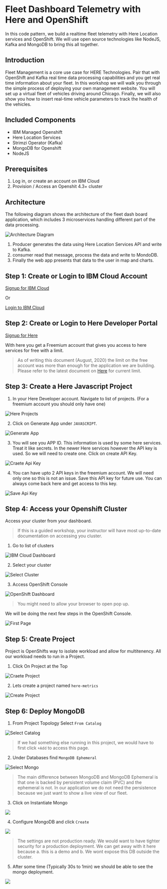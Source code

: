 # Fleet Dashboard Telemetry with Here and OpenShift

In this code pattern, we build a realtime fleet telemetry with Here Location services and OpenShift. We will use open source technologies like NodeJS, Kafka and MongoDB to bring this all together.

## Introduction

Fleet Management is a core use case for HERE Technologies. Pair that with OpenShift and Kafka real time data processing capabilities and you get real time information about your fleet. In this workshop we will walk you through the simple process of deploying your own management website. You will set up a virtual fleet of vehicles driving around Chicago. Finally, we will also show you how to insert real-time vehicle parameters to track the health of the vehicles.

## Included Components

* IBM Managed Openshift
* Here Location Services
* Strimzi Operator (Kafka)
* MongoDB for Openshift
* NodeJS

## Prerequisites

1. Log in, or create an account on IBM Cloud
2. Provision / Access an Openshit 4.3+ cluster

## Architecture

The following diagram shows the architecture of the fleet dash board application, which includes 3 microservices handling different part of the data processing. 

![Architecture Diagram](../readme-images/arch-diagram.png)

1. Producer generates the data using Here Location Services API and write to Kafka. 
2. consumer read that message, process the data and write to MondoDB. 
3. Finally the web app presents that data to the user in map and charts.

## Step 1: Create or Login to IBM Cloud Account

[Signup for IBM Cloud](https://cloud.ibm.com/registration)

Or

[Login to IBM Cloud](https://cloud.ibm.com/login)

## Step 2: Create or Login to Here Developer Portal

[Signup for Here](https://developer.here.com/sign-up)

With here you get a Freemium account that gives you access to here services for free with a limit. 

> As of writing this document (August, 2020) the limit on the free account was more than enough for the application we are building. Please refer to the latest document on [Here](developer.here.com) for current limit.

## Step 3: Create a Here Javascript Project

1. In your Here Developer account. Navigate to list of projects. (For a freemium account you should only have one)

![Here Projects](../readme-images/here-projects.png)

2. Click on Generate App under `JAVASCRIPT`.

![Generate App](../readme-images/here-create-js-app.png)

3. You will see you APP ID. This information is used by some here services. Treat it like secrets. In the newer Here services however the API key is used. So we will need to create one. Click on create API Key.

![Craete Api Key](../readme-images/here-create-api-key.png)

4. You can have upto 2 API keys in the freemium account. We will need only one so this is not an issue. Save this API key for future use. You can always come back here and get access to this key.

![Save Api Key](../readme-images/here-save-api-key.png)

## Step 4: Access your Openshift Cluster

Access your cluster from your dashboard. 

> If this is a guided workshop, your instructor will have most up-to-date documentation on accessing you cluster. 

1. Go to list of clusters

![IBM Cloud Dashboard](../readme-images/ibmcloud-dashboard.png)

2. Select your cluster

![Select Cluster](../readme-images/ibmcloud-select-cluster.png)

3. Access OpenShift Console

![OpenShift Dashboard](../readme-images/ibmcloud-openshift-dashboard.png)

> You might need to allow your browser to open pop up.

We will be doing the next few steps in the OpenShift Console.

![First Page](../readme-images/first-page.png)

## Step 5: Create Project

Project is OpenShifts way to isolate workload and allow for multitenency. All our workload needs to run in a Project.

1. Click On Project at the Top

![Craete Project](../readme-images/create-project.png)

2. Lets create a project named `here-metrics`

![Create Project](../readme-images/create-project-modal.png)

## Step 6: Deploy MongoDB

1. From Project Topology Select `From Catalog`

![Select Catalog](../readme-images/select-catalog.png)

> If we had something else running in this project, we would have to first click `+Add` to access this page.

2. Under Databases find `MongoDB Ephemeral`

![Select Mongo](../readme-images/select-mongo-ephemeral.png)

> The main difference between MongoDB and MongoDB Ephemeral is that one is backed by persistent volume claim (PVC) and the ephemeral is not. In our application we do not need the persistence because we just want to show a live view of our fleet.

3. Click on Instantiate Mongo

![](../readme-images/instantiate-mongo.png)

4. Configure MongoDB and click `Create`

![](../readme-images/mongo-config.png)

> The settings are not production ready. We would want to have tighter security for a production deployment. We can get away with it here because a. this is a demo and b. We wont expose this DB outside the cluster.

5. After some time (Typically 30s to 1min) we should be able to see the mongo deployment.

![](../readme-images/mongo-deployment-complete.png)